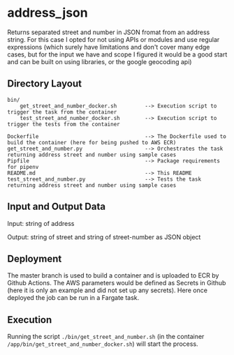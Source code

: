 # address_json
Returns separated street and number in JSON fromat from an address string.
For this case I opted for not using APIs or modules and use regular expressions 
(which surely have limitations and don't cover many edge cases, but for the input we have and scope I figured it would be a good start and can be built on using libraries, or the google geocoding api) 

## Directory Layout
```
bin/
	get_street_and_number_docker.sh         --> Execution script to trigger the task from the container
    test_street_and_number_docker.sh        --> Execution script to trigger the tests from the container

Dockerfile                      			--> The Dockerfile used to build the container (here for being pushed to AWS ECR)
get_street_and_number.py					--> Orchestrates the task returning address street and number using sample cases 
Pipfile                          			--> Package requirements for pipenv
README.md                        			--> This README
test_street_and_number.py					--> Tests the task returning address street and number using sample cases 
```

## Input and Output Data

Input: string of address

Output: string of street and string of street-number as JSON object

## Deployment

The master branch is used to build a container and is uploaded to ECR by Github Actions. The AWS parameters would be defined as Secrets in Github (here it is only an example and did not set up any secrets). Here once deployed the job can be run in a Fargate task.


## Execution

Running the script `./bin/get_street_and_number.sh` (in the container `/app/bin/get_street_and_number_docker.sh`) will start the process.